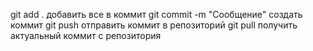 git add . добавить все в коммит
git commit -m "Сообщение" создать коммит
git push отправить коммит в репозиторий
git pull получить актуальный коммит с репозитория